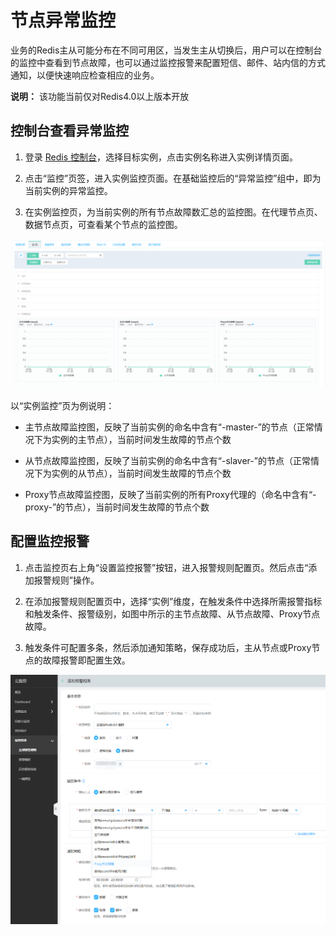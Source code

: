 # 节点异常监控


业务的Redis主从可能分布在不同可用区，当发生主从切换后，用户可以在控制台的监控中查看到节点故障，也可以通过监控报警来配置短信、邮件、站内信的方式通知，以便快速响应检查相应的业务。

**说明：** 该功能当前仅对Redis4.0以上版本开放



## 控制台查看异常监控

 1.  登录 [Redis 控制台](https://redis-console.jdcloud.com/redis)，选择目标实例，点击实例名称进入实例详情页面。

 2.  点击“监控”页签，进入实例监控页面。在基础监控后的“异常监控”组中，即为当前实例的异常监控。

 3. 在实例监控页，为当前实例的所有节点故障数汇总的监控图。在代理节点页、数据节点页，可查看某个节点的监控图。

![](../../../../../image/Redis/Node-Notice-1.png)


以“实例监控”页为例说明：

- 主节点故障监控图，反映了当前实例的命名中含有“-master-”的节点（正常情况下为实例的主节点），当前时间发生故障的节点个数

- 从节点故障监控图，反映了当前实例的命名中含有“-slaver-”的节点（正常情况下为实例的从节点），当前时间发生故障的节点个数

- Proxy节点故障监控图，反映了当前实例的所有Proxy代理的（命名中含有“-proxy-”的节点），当前时间发生故障的节点个数


## 配置监控报警

 1.  点击监控页右上角“设置监控报警”按钮，进入报警规则配置页。然后点击“添加报警规则”操作。

 2.  在添加报警规则配置页中，选择“实例”维度，在触发条件中选择所需报警指标和触发条件、报警级别，如图中所示的主节点故障、从节点故障、Proxy节点故障。

 3.  触发条件可配置多条，然后添加通知策略，保存成功后，主从节点或Proxy节点的故障报警即配置生效。 
 
![](../../../../../image/Redis/Node-Notice-2.png)
